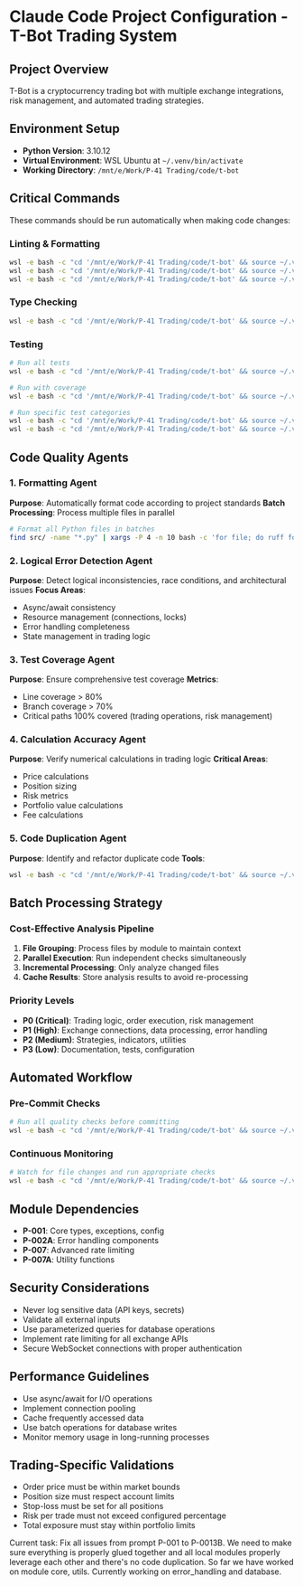 # Claude Code Project Configuration - T-Bot Trading System

## Project Overview
T-Bot is a cryptocurrency trading bot with multiple exchange integrations, risk management, and automated trading strategies.

## Environment Setup
- **Python Version**: 3.10.12
- **Virtual Environment**: WSL Ubuntu at `~/.venv/bin/activate`
- **Working Directory**: `/mnt/e/Work/P-41 Trading/code/t-bot`

## Critical Commands
These commands should be run automatically when making code changes:

### Linting & Formatting
```bash
wsl -e bash -c "cd '/mnt/e/Work/P-41 Trading/code/t-bot' && source ~/.venv/bin/activate && ruff check src/ --fix"
wsl -e bash -c "cd '/mnt/e/Work/P-41 Trading/code/t-bot' && source ~/.venv/bin/activate && ruff format src/"
wsl -e bash -c "cd '/mnt/e/Work/P-41 Trading/code/t-bot' && source ~/.venv/bin/activate && black src/ --line-length 100"
```

### Type Checking
```bash
wsl -e bash -c "cd '/mnt/e/Work/P-41 Trading/code/t-bot' && source ~/.venv/bin/activate && mypy src/ --ignore-missing-imports"
```

### Testing
```bash
# Run all tests
wsl -e bash -c "cd '/mnt/e/Work/P-41 Trading/code/t-bot' && source ~/.venv/bin/activate && pytest tests/ -v"

# Run with coverage
wsl -e bash -c "cd '/mnt/e/Work/P-41 Trading/code/t-bot' && source ~/.venv/bin/activate && pytest tests/ --cov=src --cov-report=html --cov-report=term"

# Run specific test categories
wsl -e bash -c "cd '/mnt/e/Work/P-41 Trading/code/t-bot' && source ~/.venv/bin/activate && pytest tests/unit/ -v"
wsl -e bash -c "cd '/mnt/e/Work/P-41 Trading/code/t-bot' && source ~/.venv/bin/activate && pytest tests/integration/ -v"
```

## Code Quality Agents

### 1. Formatting Agent
**Purpose**: Automatically format code according to project standards
**Batch Processing**: Process multiple files in parallel
```bash
# Format all Python files in batches
find src/ -name "*.py" | xargs -P 4 -n 10 bash -c 'for file; do ruff format "$file"; done' _
```

### 2. Logical Error Detection Agent
**Purpose**: Detect logical inconsistencies, race conditions, and architectural issues
**Focus Areas**:
- Async/await consistency
- Resource management (connections, locks)
- Error handling completeness
- State management in trading logic

### 3. Test Coverage Agent
**Purpose**: Ensure comprehensive test coverage
**Metrics**:
- Line coverage > 80%
- Branch coverage > 70%
- Critical paths 100% covered (trading operations, risk management)

### 4. Calculation Accuracy Agent
**Purpose**: Verify numerical calculations in trading logic
**Critical Areas**:
- Price calculations
- Position sizing
- Risk metrics
- Portfolio value calculations
- Fee calculations

### 5. Code Duplication Agent
**Purpose**: Identify and refactor duplicate code
**Tools**:
```bash
wsl -e bash -c "cd '/mnt/e/Work/P-41 Trading/code/t-bot' && source ~/.venv/bin/activate && pylint src/ --disable=all --enable=duplicate-code"
```

## Batch Processing Strategy

### Cost-Effective Analysis Pipeline
1. **File Grouping**: Process files by module to maintain context
2. **Parallel Execution**: Run independent checks simultaneously
3. **Incremental Processing**: Only analyze changed files
4. **Cache Results**: Store analysis results to avoid re-processing

### Priority Levels
- **P0 (Critical)**: Trading logic, order execution, risk management
- **P1 (High)**: Exchange connections, data processing, error handling
- **P2 (Medium)**: Strategies, indicators, utilities
- **P3 (Low)**: Documentation, tests, configuration

## Automated Workflow

### Pre-Commit Checks
```bash
# Run all quality checks before committing
wsl -e bash -c "cd '/mnt/e/Work/P-41 Trading/code/t-bot' && source ~/.venv/bin/activate && ./scripts/pre-commit-checks.sh"
```

### Continuous Monitoring
```bash
# Watch for file changes and run appropriate checks
wsl -e bash -c "cd '/mnt/e/Work/P-41 Trading/code/t-bot' && source ~/.venv/bin/activate && ./scripts/watch-and-check.sh"
```

## Module Dependencies
- **P-001**: Core types, exceptions, config
- **P-002A**: Error handling components
- **P-007**: Advanced rate limiting
- **P-007A**: Utility functions

## Security Considerations
- Never log sensitive data (API keys, secrets)
- Validate all external inputs
- Use parameterized queries for database operations
- Implement rate limiting for all exchange APIs
- Secure WebSocket connections with proper authentication

## Performance Guidelines
- Use async/await for I/O operations
- Implement connection pooling
- Cache frequently accessed data
- Use batch operations for database writes
- Monitor memory usage in long-running processes

## Trading-Specific Validations
- Order price must be within market bounds
- Position size must respect account limits
- Stop-loss must be set for all positions
- Risk per trade must not exceed configured percentage
- Total exposure must stay within portfolio limits


Current task:
Fix all issues from prompt P-001 to P-0013B. We need to make sure everything is properly glued together and all local modules properly leverage each other and there's no code duplication. So far we have worked on module core, utils. Currently working on error_handling and database.